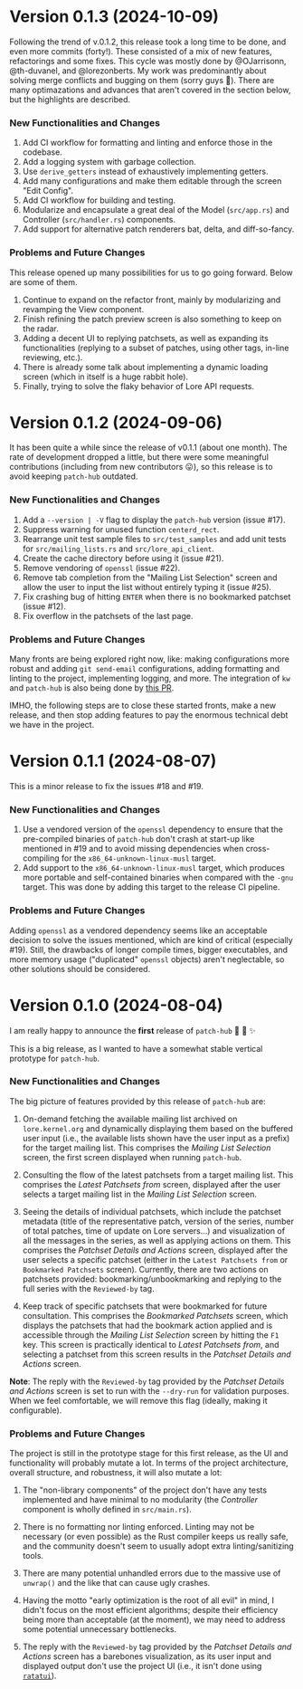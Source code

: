 # Version 0.1.3 (2024-10-09)

Following the trend of v.0.1.2, this release took a long time to be done, and even more commits (forty!). These consisted of a mix of new features, refactorings and some fixes. This cycle was mostly done by @OJarrisonn, @th-duvanel, and @lorezonberts. My work was predominantly about solving merge conflicts and bugging on them (sorry guys :grimacing:). There are many optimazations and advances that aren't covered in the section below, but the highlights are described.

### New Functionalities and Changes

1. Add CI workflow for formatting and linting and enforce those in the codebase.
2. Add a logging system with garbage collection.
3. Use `derive_getters` instead of exhaustively implementing getters.
4. Add many configurations and make them editable through the screen "Edit Config".
5. Add CI workflow for building and testing.
6. Modularize and encapsulate a great deal of the Model (`src/app.rs`) and Controller (`src/handler.rs`) components.
7. Add support for alternative patch renderers bat, delta, and diff-so-fancy.

### Problems and Future Changes

This release opened up many possibilities for us to go going forward. Below are some of them.

1. Continue to expand on the refactor front, mainly by modularizing and revamping the View component.
2. Finish refining the patch preview screen is also something to keep on the radar.
3. Adding a decent UI to replying patchsets, as well as expanding its functionalities (replying to a subset of patches, using other tags, in-line reviewing, etc.).
4. There is already some talk about implementing a dynamic loading screen (which in itself is a huge rabbit hole).
5. Finally, trying to solve the flaky behavior of Lore API requests.

# Version 0.1.2 (2024-09-06)

It has been quite a while since the release of v0.1.1 (about one month). The rate of development dropped a little, but there were some meaningful contributions (including from new contributors :stuck_out_tongue:), so this release is to avoid keeping `patch-hub` outdated.

### New Functionalities and Changes

1. Add a `--version | -V` flag to display the `patch-hub` version (issue #17).
2. Suppress warning for unused function `centerd_rect`.
3. Rearrange unit test sample files to `src/test_samples` and add unit tests for `src/mailing_lists.rs` and `src/lore_api_client`.
4. Create the cache directory before using it (issue #21).
5. Remove vendoring of `openssl` (issue #22).
6. Remove tab completion from the "Mailing List Selection" screen and allow the user to input the list without entirely typing it (issue #25).
7. Fix crashing bug of hitting `ENTER` when there is no bookmarked patchset (issue #12).
8. Fix overflow in the patchsets of the last page.

### Problems and Future Changes

Many fronts are being explored right now, like: making configurations more robust and adding `git send-email` configurations, adding formatting and linting to the project, implementing logging, and more. The integration of `kw` and `patch-hub` is also being done by [this PR](https://github.com/kworkflow/kworkflow/pull/1155).

IMHO, the following steps are to close these started fronts, make a new release, and then stop adding features to pay the enormous technical debt we have in the project.

# Version 0.1.1 (2024-08-07)

This is a minor release to fix the issues #18 and #19.

### New Functionalities and Changes

1. Use a vendored version of the `openssl` dependency to ensure that the pre-compiled binaries of `patch-hub` don't crash at start-up like mentioned in #19 and to avoid missing dependencies when cross-compiling for the `x86_64-unknown-linux-musl` target.
2. Add support to the `x86_64-unknown-linux-musl` target, which produces more portable and self-contained binaries when compared with the `-gnu` target. This was done by adding this target to the release CI pipeline.

### Problems and Future Changes

Adding `openssl` as a vendored dependency seems like an acceptable decision to solve the issues mentioned, which are kind of critical (especially #19). Still, the drawbacks of longer compile times, bigger executables, and more memory usage ("duplicated" `openssl` objects) aren't neglectable, so other solutions should be considered.

# Version 0.1.0 (2024-08-04)

I am really happy to announce the **first** release of `patch-hub` :tada: :confetti_ball: :sparkles:

This is a big release, as I wanted to have a somewhat stable vertical prototype for `patch-hub`.

### New Functionalities and Changes

The big picture of features provided by this release of `patch-hub` are:

1. On-demand fetching the available mailing list archived on `lore.kernel.org` and dynamically displaying them based on the buffered user input (i.e., the available lists shown have the user input as a prefix) for the target mailing list. This comprises the _Mailing List Selection_ screen, the first screen displayed when running `patch-hub`.

2. Consulting the flow of the latest patchsets from a target mailing list. This comprises the _Latest Patchsets from_ screen, displayed after the user selects a target mailing list in the _Mailing List Selection_ screen.

3. Seeing the details of individual patchsets, which include the patchset metadata (title of the representative patch, version of the series, number of total patches, time of update on Lore servers...) and visualization of all the messages in the series, as well as applying actions on them. This comprises the _Patchset Details and Actions_ screen, displayed after the user selects a specific patchset (either in the `Latest Patchsets from` or `Bookmarked Patchsets` screen). Currently, there are two actions on patchsets provided: bookmarking/unbookmarking and replying to the full series with the `Reviewed-by` tag.

4. Keep track of specific patchsets that were bookmarked for future consultation. This comprises the _Bookmarked Patchsets_ screen, which displays the patchsets that had the bookmark action applied and is accessible through the _Mailing List Selection_ screen by hitting the `F1` key. This screen is practically identical to _Latest Patchsets from_, and selecting a patchset from this screen results in the _Patchset Details and Actions_ screen.

**Note**: The reply with the `Reviewed-by` tag provided by the _Patchset Details and Actions_ screen is set to run with the `--dry-run` for validation purposes.  When we feel comfortable, we will remove this flag (ideally, making it configurable).

### Problems and Future Changes

The project is still in the prototype stage for this first release, as the UI and functionality will probably mutate a lot. In terms of the project architecture, overall structure, and robustness, it will also mutate a lot: 

1. The "non-library components" of the project don't have any tests implemented and have minimal to no modularity (the _Controller_ component is wholly defined in `src/main.rs`).

2. There is no formatting nor linting enforced. Linting may not be necessary (or even possible) as the Rust compiler keeps us really safe, and the community doesn't seem to usually adopt extra linting/sanitizing tools.

3. There are many potential unhandled errors due to the massive use of `unwrap()` and the like that can cause ugly crashes.

4. Having the motto "early optimization is the root of all evil" in mind, I didn't focus on the most efficient algorithms; despite their efficiency being more than acceptable (at the moment), we may need to address some potential unnecessary bottlenecks.

5.  The reply with the `Reviewed-by` tag provided by the _Patchset Details and Actions_ screen has a barebones visualization, as its user input and displayed output don't use the project UI (i.e., it isn't done using [`ratatui`](https://ratatui.rs/)).
